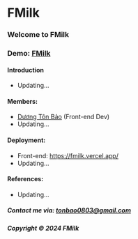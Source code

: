 # FMilk

### Welcome to FMilk

### Demo: [FMilk](https://fmilk.vercel.app)

#### Introduction

- Updating...

#### Members:

- [Dương Tôn Bảo](https://github.com/duongbao0803) (Front-end Dev)
- Updating...

#### Deployment:

- Front-end: https://fmilk.vercel.app/
- Updating...

#### References:

- Updating...

##### Contact me via: tonbao0803@gmail.com

##### Copyright &#169; 2024 FMilk
